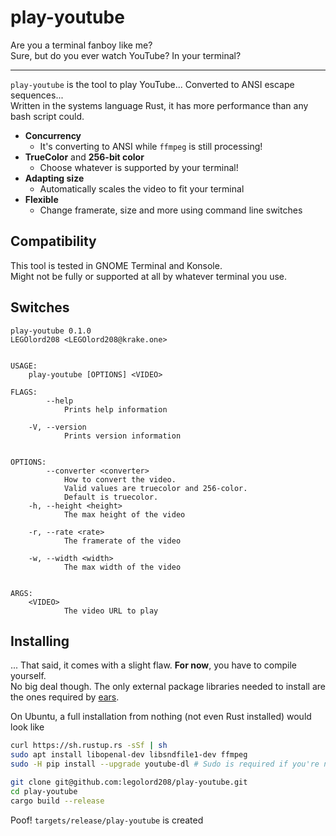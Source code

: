 # play-youtube

Are you a terminal fanboy like me?  
Sure, but do you ever watch YouTube? In your terminal?

----------------------------------------------------

`play-youtube` is the tool to play YouTube... Converted to ANSI escape sequences...  
Written in the systems language Rust, it has more performance than any bash script could.

 - **Concurrency**
   - It's converting to ANSI while `ffmpeg` is still processing!
 - **TrueColor** and **256-bit color**
   - Choose whatever is supported by your terminal!
 - **Adapting size**
   - Automatically scales the video to fit your terminal
 - **Flexible**
   - Change framerate, size and more using command line switches

## Compatibility

This tool is tested in GNOME Terminal and Konsole.  
Might not be fully or supported at all by whatever terminal you use.

## Switches

```
play-youtube 0.1.0
LEGOlord208 <LEGOlord208@krake.one>


USAGE:
    play-youtube [OPTIONS] <VIDEO>

FLAGS:
        --help
            Prints help information

    -V, --version
            Prints version information


OPTIONS:
        --converter <converter>
            How to convert the video.
            Valid values are truecolor and 256-color.
            Default is truecolor.
    -h, --height <height>
            The max height of the video

    -r, --rate <rate>
            The framerate of the video

    -w, --width <width>
            The max width of the video


ARGS:
    <VIDEO>
            The video URL to play
```

## Installing

... That said, it comes with a slight flaw. **For now**, you have to compile yourself.  
No big deal though.
The only external package libraries needed to install are the ones required by [ears](https://github.com/jhasse/ears).  

On Ubuntu, a full installation from nothing (not even Rust installed) would look like
```bash
curl https://sh.rustup.rs -sSf | sh
sudo apt install libopenal-dev libsndfile1-dev ffmpeg
sudo -H pip install --upgrade youtube-dl # Sudo is required if you're not using a single user python installation

git clone git@github.com:legolord208/play-youtube.git
cd play-youtube
cargo build --release
```
Poof! `targets/release/play-youtube` is created
